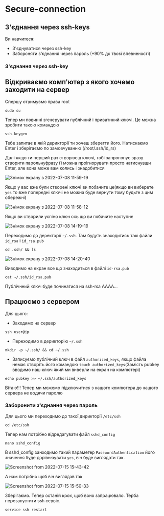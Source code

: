 # Secure-connection

## З'єднання через ssh-keys

Ви навчитеся:
* З'єднуватися через ssh-key
* Забороняти з'єднання через пароль (+90% до твоєї впевненості)

### З'єднання через ssh-key
## Відкриваємо комп'ютер з якого хочемо заходити на сервер
Спершу отримуємо права root
```
sudo su
```

Тепер ми повинні згенерувати публічний і приватнний ключі. Це можна зробити такою командою

```
ssh-keygen
```
Тебе запитає в якій дерикторії ти хочеш зберегти його. Натискаємо Enter і зберігаємо по замовчуванню (/root/.ssh/id_rs)

Далі якщо ти перший раз створюєш ключі, тобі запропонує зразу створити парольнуфразу її можна проігнорувати просто натиснувши Enter, але вона може вам колись і знадобитися

![Знімок екрану з 2022-07-08 11-59-19](https://user-images.githubusercontent.com/102728347/177958332-2f60fcd5-1b6d-429e-ad3b-ebfd663c02c6.png)

Якщо у вас вже були створені ключі ви побачите це(якщо ви виберете `yes` то вже попередні ключі не можна буде вернути тому будьте з цим обережні)

![Знімок екрану з 2022-07-08 11-58-12](https://user-images.githubusercontent.com/102728347/177958366-d9e889f3-b02d-4aa8-831e-50e4d8d5e796.png)

Якщо ви створили успіно ключ ось що ви побачите наступне

![Знімок екрану з 2022-07-08 14-19-19](https://user-images.githubusercontent.com/102728347/177982810-a1e9062a-f05b-4059-ae00-54c32f98bebd.png)


Переходимо до деректорії `~/.ssh`. Там будуть знаходитись такі файли `id_rsa` і `id_rsa.pub`
```
cd .ssh/ && ls
```

![Знімок екрану з 2022-07-08 14-20-40](https://user-images.githubusercontent.com/102728347/177982764-440ea812-7d9a-47ef-a6fc-fc722a910687.png)


Виводимо на екран все що знаходиться в файлі `id-rsa.pub`
```
cat ~/.ssh/id_rsa.pub
```
Публічнний ключ буде починатися на ssh-rsa AAAA... 

## Працюємо з сервером

Для цього:
* Заходимо на сервер
 ```
 ssh user@ip
 ```
 
* Переходимо в дерикторію `~/.ssh`
```
mkdir -p ~/.ssh/ && cd ~/.ssh 
```

* Записуємо публічний ключ в файл `authorized_keys`, якщо файла немає створіть його командою `touch authorized_keys`(Замість pubkey вводимо наш ключ який ми виверли на екран на компютері)
```
echo pubkey >> ~/.ssh/authorized_keys
```

Вітаю!!!
Тепер ми можемо підключитися з нашого компютера до нашого сервера не водячи паролю


### Заборонити з'єднання через пароль

Для цього ми переходимо до такої дирикторії `/etc/ssh`

```
cd /etc/ssh
```
Тепер нам потрібно відредагувати файл `sshd_config`

```
nano sshd_config
```

В sshd_config занходимо такий параметер `PasswordAuthentication` його значення буде дорівнюувати `yes`, він буде виглядати так.

![Screenshot from 2022-07-15 15-43-42](https://user-images.githubusercontent.com/102728347/179226485-1bef9eac-3d70-468d-8541-8bdcfa3b3624.png)

А нам потрібно щоб він виглядав так

![Screenshot from 2022-07-15 15-50-33](https://user-images.githubusercontent.com/102728347/179226553-c5bee4b1-7ec1-4797-b933-94d42ba9700f.png)


Зберігаємо.
Тепер останій крок, щоб воно запрацювало. Терба перезапустити ssh сервіс.
```
service ssh restart
```
